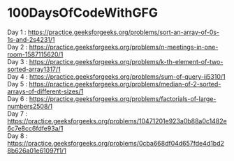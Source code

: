 # 100DaysOfCodeWithGFG

Day 1 : https://practice.geeksforgeeks.org/problems/sort-an-array-of-0s-1s-and-2s4231/1<br/>
Day 2 : https://practice.geeksforgeeks.org/problems/n-meetings-in-one-room-1587115620/1<br/>
Day 3 : https://practice.geeksforgeeks.org/problems/k-th-element-of-two-sorted-array1317/1<br/>
Day 4 : https://practice.geeksforgeeks.org/problems/sum-of-query-ii5310/1<br />
Day 5 : https://practice.geeksforgeeks.org/problems/median-of-2-sorted-arrays-of-different-sizes/1<br />
Day 6 : https://practice.geeksforgeeks.org/problems/factorials-of-large-numbers2508/1<br />
Day 7 : https://practice.geeksforgeeks.org/problems/10471201e923a0b88a0c1482e6c7e8cc6fdfe93a/1<br />
Day 8 : https://practice.geeksforgeeks.org/problems/0cba668df04d657fde4d1bd28b626a01e61097f1/1<br />
